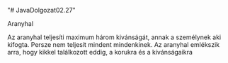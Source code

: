 "# JavaDolgozat02.27" 

Aranyhal

Az aranyhal teljesíti maximum három kivánságát, annak a személynek aki kifogta. Persze nem teljesít mindent mindenkinek. Az aranyhal emlékszik arra, hogy kikkel találkozott eddig, a korukra és a kívánságaikra
